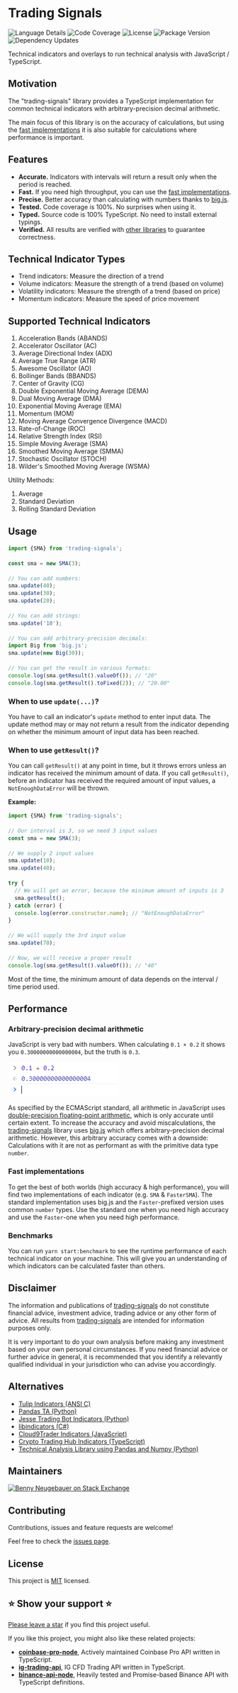 # Trading Signals

![Language Details](https://img.shields.io/github/languages/top/bennycode/trading-signals) ![Code Coverage](https://img.shields.io/codecov/c/github/bennycode/trading-signals/main) ![License](https://img.shields.io/npm/l/trading-signals.svg) ![Package Version](https://img.shields.io/npm/v/trading-signals.svg) ![Dependency Updates](https://img.shields.io/david/bennycode/trading-signals.svg)

Technical indicators and overlays to run technical analysis with JavaScript / TypeScript.

## Motivation

The "trading-signals" library provides a TypeScript implementation for common technical indicators with arbitrary-precision decimal arithmetic.

The main focus of this library is on the accuracy of calculations, but using the [fast implementations](#fast-implementations) it is also suitable for calculations where performance is important.

## Features

- **Accurate.** Indicators with intervals will return a result only when the period is reached.
- **Fast.** If you need high throughput, you can use the [fast implementations](#fast-implementations).
- **Precise.** Better accuracy than calculating with numbers thanks to [big.js][1].
- **Tested.** Code coverage is 100%. No surprises when using it.
- **Typed.** Source code is 100% TypeScript. No need to install external typings.
- **Verified.** All results are verified with [other libraries](#alternatives) to guarantee correctness.

## Technical Indicator Types

- Trend indicators: Measure the direction of a trend
- Volume indicators: Measure the strength of a trend (based on volume)
- Volatility indicators: Measure the strength of a trend (based on price)
- Momentum indicators: Measure the speed of price movement

## Supported Technical Indicators

1. Acceleration Bands (ABANDS)
1. Accelerator Oscillator (AC)
1. Average Directional Index (ADX)
1. Average True Range (ATR)
1. Awesome Oscillator (AO)
1. Bollinger Bands (BBANDS)
1. Center of Gravity (CG)
1. Double Exponential Moving Average (DEMA)
1. Dual Moving Average (DMA)
1. Exponential Moving Average (EMA)
1. Momentum (MOM)
1. Moving Average Convergence Divergence (MACD)
1. Rate-of-Change (ROC)
1. Relative Strength Index (RSI)
1. Simple Moving Average (SMA)
1. Smoothed Moving Average (SMMA)
1. Stochastic Oscillator (STOCH)
1. Wilder's Smoothed Moving Average (WSMA)

Utility Methods:

1. Average
1. Standard Deviation
1. Rolling Standard Deviation

## Usage

```typescript
import {SMA} from 'trading-signals';

const sma = new SMA(3);

// You can add numbers:
sma.update(40);
sma.update(30);
sma.update(20);

// You can add strings:
sma.update('10');

// You can add arbitrary-precision decimals:
import Big from 'big.js';
sma.update(new Big(30));

// You can get the result in various formats:
console.log(sma.getResult().valueOf()); // "20"
console.log(sma.getResult().toFixed(2)); // "20.00"
```

### When to use `update(...)`?

You have to call an indicator's `update` method to enter input data. The update method may or may not return a result from the indicator depending on whether the minimum amount of input data has been reached.

### When to use `getResult()`?

You can call `getResult()` at any point in time, but it throws errors unless an indicator has received the minimum amount of data. If you call `getResult()`, before an indicator has received the required amount of input values, a `NotEnoughDataError` will be thrown.

**Example:**

```ts
import {SMA} from 'trading-signals';

// Our interval is 3, so we need 3 input values
const sma = new SMA(3);

// We supply 2 input values
sma.update(10);
sma.update(40);

try {
  // We will get an error, because the minimum amount of inputs is 3
  sma.getResult();
} catch (error) {
  console.log(error.constructor.name); // "NotEnoughDataError"
}

// We will supply the 3rd input value
sma.update(70);

// Now, we will receive a proper result
console.log(sma.getResult().valueOf()); // "40"
```

Most of the time, the minimum amount of data depends on the interval / time period used.

## Performance

### Arbitrary-precision decimal arithmetic

JavaScript is very bad with numbers. When calculating `0.1 + 0.2` it shows you `0.30000000000000004`, but the truth is `0.3`.

![JavaScript arithmetic](./js-arithmetic.png)

As specified by the ECMAScript standard, all arithmetic in JavaScript uses [double-precision floating-point arithmetic](https://en.wikipedia.org/wiki/Double-precision_floating-point_format), which is only accurate until certain extent. To increase the accuracy and avoid miscalculations, the [trading-signals](https://github.com/bennycode/trading-signals) library uses [big.js][1] which offers arbitrary-precision decimal arithmetic. However, this arbitrary accuracy comes with a downside: Calculations with it are not as performant as with the primitive data type `number`.

### Fast implementations

To get the best of both worlds (high accuracy & high performance), you will find two implementations of each indicator (e.g. `SMA` & `FasterSMA`). The standard implementation uses big.js and the `Faster`-prefixed version uses common `number` types. Use the standard one when you need high accuracy and use the `Faster`-one when you need high performance.

### Benchmarks

You can run `yarn start:benchmark` to see the runtime performance of each technical indicator on your machine. This will give you an understanding of which indicators can be calculated faster than others.

## Disclaimer

The information and publications of [trading-signals](https://github.com/bennycode/trading-signals) do not constitute financial advice, investment advice, trading advice or any other form of advice. All results from [trading-signals](https://github.com/bennycode/trading-signals) are intended for information purposes only.

It is very important to do your own analysis before making any investment based on your own personal circumstances. If you need financial advice or further advice in general, it is recommended that you identify a relevantly qualified individual in your jurisdiction who can advise you accordingly.

## Alternatives

- [Tulip Indicators (ANSI C)](https://github.com/TulipCharts/tulipindicators)
- [Pandas TA (Python)](https://github.com/twopirllc/pandas-ta)
- [Jesse Trading Bot Indicators (Python)](https://docs.jesse.trade/docs/indicators/reference.html)
- [libindicators (C#)](https://github.com/mgfx/libindicators)
- [Cloud9Trader Indicators (JavaScript)](https://github.com/Cloud9Trader/TechnicalIndicators)
- [Crypto Trading Hub Indicators (TypeScript)](https://github.com/anandanand84/technicalindicators)
- [Technical Analysis Library using Pandas and Numpy (Python)](https://github.com/bukosabino/ta)

## Maintainers

[![Benny Neugebauer on Stack Exchange][stack_exchange_bennycode_badge]][stack_exchange_bennycode_url]

## Contributing

Contributions, issues and feature requests are welcome!

Feel free to check the [issues page](https://github.com/bennycode/trading-signals/issues).

## License

This project is [MIT](./LICENSE) licensed.

## ⭐️ Show your support ⭐️

[Please leave a star](https://github.com/bennycode/trading-signals/stargazers) if you find this project useful.

If you like this project, you might also like these related projects:

- [**coinbase-pro-node**](https://github.com/bennycode/coinbase-pro-node), Actively maintained Coinbase Pro API written in TypeScript.
- [**ig-trading-api**](https://github.com/bennycode/ig-trading-api), IG CFD Trading API written in TypeScript.
- [**binance-api-node**](https://github.com/Ashlar/binance-api-node), Heavily tested and Promise-based Binance API with TypeScript definitions.

[1]: http://mikemcl.github.io/big.js/
[stack_exchange_bennycode_badge]: https://stackexchange.com/users/flair/203782.png?theme=default
[stack_exchange_bennycode_url]: https://stackexchange.com/users/203782/benny-neugebauer?tab=accounts
